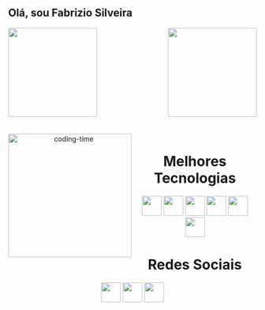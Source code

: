 ## Olá, sou Fabrizio Silveira

<div>
  
  <img  height="180em" src="https://github-readme-stats.vercel.app/api?username=Fabriziosilveira&show_icons=true&theme=great-gatsby&include_all_commits=true&count_private=true"/>
  <img align="right" height="180em" src="https://github-readme-stats.vercel.app/api/top-langs/?username=Fabriziosilveira&layout=compact&langs_count=16&theme=great-gatsby"/>
</div>
<br>
<div  align="center"> 
  <div style="display: inline_block"><br>
    <img align="left" height="250" alt="coding-time" src="code.gif">
    <h1 align="center">Melhores Tecnologias</h1>
     <img heigth=30 width=40 src="https://cdn.jsdelivr.net/gh/devicons/devicon/icons/html5/html5-original.svg" />
     <img heigth=30 width=40 src="https://cdn.jsdelivr.net/gh/devicons/devicon/icons/css3/css3-original.svg" />
     <img heigth=30 width=40 src="https://cdn.jsdelivr.net/gh/devicons/devicon/icons/javascript/javascript-original.svg" />
     <img heigth=30 width=40 src="https://cdn.jsdelivr.net/gh/devicons/devicon/icons/java/java-original.svg" />
     <img heigth=30 width=40 src="https://cdn.jsdelivr.net/gh/devicons/devicon/icons/python/python-original.svg" />
    <img heigth=30 width=40 src="https://cdn.jsdelivr.net/gh/devicons/devicon/icons/lua/lua-original-wordmark.svg" />
   </div>
     
  <h1 align="center">Redes Sociais</h1>
     <a style="text-decoration: none" href= "mailto:silveira6602@gmail.com">
         <img heigth=30 width=40 src="https://cdn.jsdelivr.net/gh/devicons/devicon/icons/google/google-original.svg" />
     </a>
    <a style="text-decoration: none" href= "www.linkedin.com/in/fabrizio-cagnoni-silveira-323505270">
         <img heigth=30 width=40 src="https://cdn.jsdelivr.net/gh/devicons/devicon/icons/linkedin/linkedin-original.svg" />
    </a>
    <a style="text-decoration: none" href = "https://twitter.com/SilveiraDev_">
          <img heigth=30 width=40 src="https://cdn.jsdelivr.net/gh/devicons/devicon/icons/twitter/twitter-original.svg" />
    </a>
</div>
